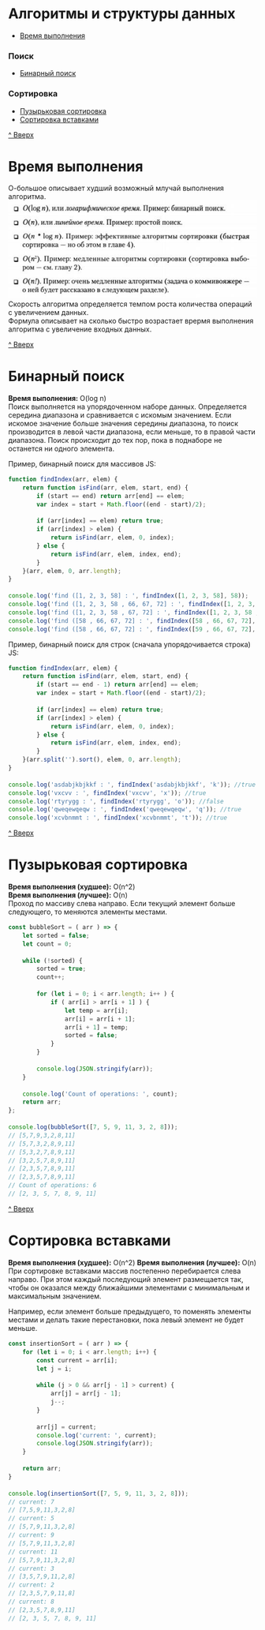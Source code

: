 # Алгоритмы и структуры данных <a name='home'></a> 

+ [Время выполнения](#O-big)
### Поиск
+ [Бинарный поиск](#binary)
### Сортировка
+ [Пузырьковая сортировка](#bubble-sort)
+ [Сортировка вставками](#insertion-sort)

[^ Вверх](#home)
# Время выполнения <a name='O-big'></a>
О-большое описывает худший возможный млучай выполнения алгоритма.
<img alt="Возможные О" src="./images/O.jpg" />
Скорость алгоритма определяется темпом роста количества операций с увеличением данных.   
Формула описывает на сколько быстро возрастает врермя выполнения алгоритма с увеличение входных данных. 


[^ Вверх](#home)
# Бинарный поиск <a name='binary'></a>
**Время выполнения:** O(log n)  
Поиск выполняется на упорядоченном наборе данных. Определяется середина диапазона и сравнивается с искомым значением. 
Если искомое значение больше значения середины диапазона, то поиск производится в левой части диапазона, если меньше, 
то в правой части диапазона. Поиск происходит до тех пор, пока в поднаборе не останется ни одного элемента.

Пример, бинарный поиск для массивов JS:
```javascript
function findIndex(arr, elem) {
	return function isFind(arr, elem, start, end) {	
		if (start == end) return arr[end] == elem;
		var index = start + Math.floor((end - start)/2);
			
	 	if (arr[index] == elem) return true;
		if (arr[index] > elem) {
	       	return isFind(arr, elem, 0, index);
	    } else {
	        return isFind(arr, elem, index, end); 
	    }
	}(arr, elem, 0, arr.length);
} 

console.log('find ([1, 2, 3, 58] : ', findIndex([1, 2, 3, 58], 58));
console.log('find ([1, 2, 3, 58 , 66, 67, 72] : ', findIndex([1, 2, 3, 58 , 66, 67, 72], 58));
console.log('find ([1, 2, 3, 58 , 67, 72] : ', findIndex([1, 2, 3, 58 , 66, 67], 58));
console.log('find ([58 , 66, 67, 72] : ', findIndex([58 , 66, 67, 72], 58));
console.log('find ([58 , 66, 67, 72] : ', findIndex([59 , 66, 67, 72], 58));
```
Пример, бинарный поиск для строк (сначала упорядочивается строка) JS:   
```javascript
function findIndex(arr, elem) {
	return function isFind(arr, elem, start, end) {	
		if (start == end - 1) return arr[end] == elem;
		var index = start + Math.floor((end - start)/2);
			
		if (arr[index] == elem) return true;
		if (arr[index] > elem) {
			return isFind(arr, elem, 0, index);
		} else {
			return isFind(arr, elem, index, end); 
		}
	}(arr.split('').sort(), elem, 0, arr.length);
} 

console.log('asdabjkbjkkf : ', findIndex('asdabjkbjkkf', 'k')); //true
console.log('vxcvv : ', findIndex('vxcvv', 'x')); //true
console.log('rtyrygg : ', findIndex('rtyrygg', 'o')); //false
console.log('qweqewqeqw : ', findIndex('qweqewqeqw', 'q')); //true
console.log('xcvbnmmt : ', findIndex('xcvbnmmt', 't')); //true
```

[^ Вверх](#home)
# Пузырьковая сортировка <a name='bubble-sort'></a>
**Время выполнения (худшее):** O(n^2)    
**Время выполнения (лучшее):** O(n)    
Проход по массиву слева направо. Если текущий элемент больше следующего, то меняются элементы местами.

```javascript
const bubbleSort = ( arr ) => {
    let sorted = false;
    let count = 0;

    while (!sorted) {
        sorted = true;
        count++;

        for (let i = 0; i < arr.length; i++ ) {
            if ( arr[i] > arr[i + 1] ) {
                let temp = arr[i];
                arr[i] = arr[i + 1];
                arr[i + 1] = temp;
                sorted = false;
            }
        }

        console.log(JSON.stringify(arr));
    }

    console.log('Count of operations: ', count);
    return arr;
};

console.log(bubbleSort([7, 5, 9, 11, 3, 2, 8]));
// [5,7,9,3,2,8,11]
// [5,7,3,2,8,9,11]
// [5,3,2,7,8,9,11]
// [3,2,5,7,8,9,11]
// [2,3,5,7,8,9,11]
// [2,3,5,7,8,9,11]
// Count of operations: 6
// [2, 3, 5, 7, 8, 9, 11]
```

[^ Вверх](#home)
# Сортировка вставками <a name='insertion-sort'></a>
**Время выполнения (худшее):** O(n^2) 
**Время выполнения (лучшее):** O(n) 
При сортировке вставками массив постепенно перебирается слева направо. При этом каждый последующий элемент размещается так, чтобы он оказался между ближайшими элементами с минимальным и максимальным значением.

Например, если элемент больше предыдущего, то поменять элементы местами и делать такие перестановки, пока левый элемент не будет меньше. 

```javascript
const insertionSort = ( arr ) => {
    for (let i = 0; i < arr.length; i++) {
        const current = arr[i];
        let j = i;

        while (j > 0 && arr[j - 1] > current) {
            arr[j] = arr[j - 1];
            j--;
        }

        arr[j] = current;
        console.log('current: ', current);
        console.log(JSON.stringify(arr));
    }

    return arr;
}

console.log(insertionSort([7, 5, 9, 11, 3, 2, 8]));
// current: 7
// [7,5,9,11,3,2,8]
// current: 5
// [5,7,9,11,3,2,8]
// current: 9
// [5,7,9,11,3,2,8]
// current: 11
// [5,7,9,11,3,2,8]
// current: 3
// [3,5,7,9,11,2,8]
// current: 2
// [2,3,5,7,9,11,8]
// current: 8
// [2,3,5,7,8,9,11]
// [2, 3, 5, 7, 8, 9, 11]
```
